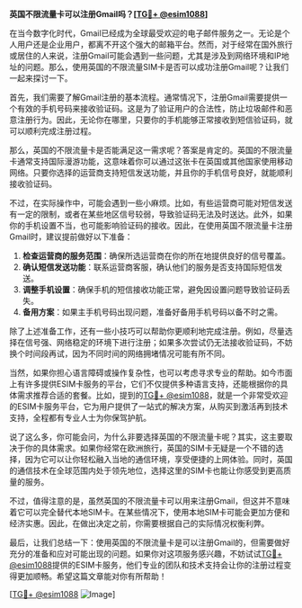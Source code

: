 **英国不限流量卡可以注册Gmail吗？[[TG💪+ @esim1088](https://t.me/s/esim1088)]**

在当今数字化时代，Gmail已经成为全球最受欢迎的电子邮件服务之一。无论是个人用户还是企业用户，都离不开这个强大的邮箱平台。然而，对于经常在国外旅行或居住的人来说，注册Gmail可能会遇到一些问题，尤其是涉及到网络环境和IP地址的问题。那么，使用英国的不限流量SIM卡是否可以成功注册Gmail呢？让我们一起来探讨一下。

首先，我们需要了解Gmail注册的基本流程。通常情况下，注册Gmail需要提供一个有效的手机号码来接收验证码。这是为了验证用户的合法性，防止垃圾邮件和恶意注册行为。因此，无论你在哪里，只要你的手机能够正常接收到短信验证码，就可以顺利完成注册过程。

那么，英国的不限流量卡是否能满足这一需求呢？答案是肯定的。英国的不限流量卡通常支持国际漫游功能，这意味着你可以通过这张卡在英国或其他国家使用移动网络。只要你选择的运营商支持短信发送功能，并且你的手机信号良好，就能顺利接收验证码。

不过，在实际操作中，可能会遇到一些小麻烦。比如，有些运营商可能对短信发送有一定的限制，或者在某些地区信号较弱，导致验证码无法及时送达。此外，如果你的手机设置不当，也可能影响验证码的接收。因此，在使用英国不限流量卡注册Gmail时，建议提前做好以下准备：

1. **检查运营商的服务范围**：确保所选运营商在你的所在地提供良好的信号覆盖。
2. **确认短信发送功能**：联系运营商客服，确认他们的服务是否支持国际短信发送。
3. **调整手机设置**：确保手机的短信接收功能正常，避免因设置问题导致验证码丢失。
4. **备用方案**：如果主手机号码出现问题，准备好备用手机号码以备不时之需。

除了上述准备工作，还有一些小技巧可以帮助你更顺利地完成注册。例如，尽量选择在信号强、网络稳定的环境下进行注册；如果多次尝试仍无法接收验证码，不妨换个时间段再试，因为不同时间的网络拥堵情况可能有所不同。

当然，如果你担心语言障碍或操作复杂性，也可以考虑寻求专业的帮助。如今市面上有许多提供ESIM卡服务的平台，它们不仅提供多种语言支持，还能根据你的具体需求推荐合适的套餐。比如，提到的[TG💪+ @esim1088](https://t.me/s/esim1088)，就是一个非常受欢迎的ESIM卡服务平台，它为用户提供了一站式的解决方案，从购买到激活再到技术支持，全程都有专业人士为你保驾护航。

说了这么多，你可能会问，为什么非要选择英国的不限流量卡呢？其实，这主要取决于你的具体需求。如果你经常在欧洲旅行，英国的SIM卡无疑是一个不错的选择，因为它可以让你轻松融入当地的通信环境，享受便捷的上网体验。同时，英国的通信技术在全球范围内处于领先地位，选择这里的SIM卡也能让你感受到更高质量的服务。

不过，值得注意的是，虽然英国的不限流量卡可以用来注册Gmail，但这并不意味着它可以完全替代本地SIM卡。在某些情况下，使用本地SIM卡可能会更加方便和经济实惠。因此，在做出决定之前，你需要根据自己的实际情况权衡利弊。

最后，让我们总结一下：使用英国的不限流量卡是可以注册Gmail的，但需要做好充分的准备和应对可能出现的问题。如果你对这项服务感兴趣，不妨试试[TG💪+ @esim1088](https://t.me/s/esim1088)提供的ESIM卡服务，他们专业的团队和技术支持会让你的注册过程变得更加顺畅。希望这篇文章能对你有所帮助！

[[TG💪+ @esim1088](https://t.me/s/esim1088) ![Image](https://i.postimg.cc/4NQfJmqS/Snipaste-2025-05-13-00-14-12.png)]